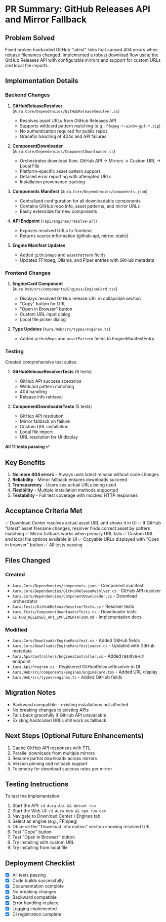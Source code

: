 # PR Summary: GitHub Releases API and Mirror Fallback

## Problem Solved

Fixed broken hardcoded GitHub "latest" links that caused 404 errors when release filenames changed. Implemented a robust download flow using the GitHub Releases API with configurable mirrors and support for custom URLs and local file imports.

## Implementation Details

### Backend Changes

1. **GitHubReleaseResolver** (`Aura.Core/Dependencies/GitHubReleaseResolver.cs`)
   - Resolves asset URLs from GitHub Releases API
   - Supports wildcard pattern matching (e.g., `ffmpeg-*-win64-gpl-*.zip`)
   - No authentication required for public repos
   - Graceful handling of 404s and API failures

2. **ComponentDownloader** (`Aura.Core/Dependencies/ComponentDownloader.cs`)
   - Orchestrates download flow: GitHub API → Mirrors → Custom URL → Local File
   - Platform-specific asset pattern support
   - Detailed error reporting with attempted URLs
   - Installation provenance tracking

3. **Components Manifest** (`Aura.Core/Dependencies/components.json`)
   - Centralized configuration for all downloadable components
   - Contains GitHub repo info, asset patterns, and mirror URLs
   - Easily extensible for new components

4. **API Endpoint** (`/api/engines/resolve-url`)
   - Exposes resolved URLs to frontend
   - Returns source information (github-api, mirror, static)

5. **Engine Manifest Updates**
   - Added `githubRepo` and `assetPattern` fields
   - Updated FFmpeg, Ollama, and Piper entries with GitHub metadata

### Frontend Changes

1. **EngineCard Component** (`Aura.Web/src/components/Engines/EngineCard.tsx`)
   - Displays resolved GitHub release URL in collapsible section
   - "Copy" button for URL
   - "Open in Browser" button
   - Custom URL input dialog
   - Local file picker dialog

2. **Type Updates** (`Aura.Web/src/types/engines.ts`)
   - Added `githubRepo` and `assetPattern` fields to EngineManifestEntry

### Testing

Created comprehensive test suites:

1. **GitHubReleaseResolverTests** (6 tests)
   - GitHub API success scenarios
   - Wildcard pattern matching
   - 404 handling
   - Release info retrieval

2. **ComponentDownloaderTests** (5 tests)
   - GitHub API resolution
   - Mirror fallback on failure
   - Custom URL installation
   - Local file import
   - URL resolution for UI display

**All 11 tests passing ✅**

## Key Benefits

1. **No more 404 errors** - Always uses latest release without code changes
2. **Reliability** - Mirror fallback ensures downloads succeed
3. **Transparency** - Users see actual URLs being used
4. **Flexibility** - Multiple installation methods supported
5. **Testability** - Full test coverage with mocked HTTP responses

## Acceptance Criteria Met

✅ Download Center resolves actual asset URL and shows it in UI
✅ If GitHub "latest" asset filename changes, resolver finds correct asset by pattern matching
✅ Mirror fallback works when primary URL fails
✅ Custom URL and local file options available in UI
✅ Copyable URLs displayed with "Open in browser" button
✅ All tests passing

## Files Changed

### Created
- `Aura.Core/Dependencies/components.json` - Component manifest
- `Aura.Core/Dependencies/GitHubReleaseResolver.cs` - GitHub API resolver
- `Aura.Core/Dependencies/ComponentDownloader.cs` - Download orchestrator
- `Aura.Tests/GitHubReleaseResolverTests.cs` - Resolver tests
- `Aura.Tests/ComponentDownloaderTests.cs` - Downloader tests
- `GITHUB_RELEASES_API_IMPLEMENTATION.md` - Implementation docs

### Modified
- `Aura.Core/Downloads/EngineManifest.cs` - Added GitHub fields
- `Aura.Core/Downloads/EngineManifestLoader.cs` - Updated with GitHub metadata
- `Aura.Api/Controllers/EnginesController.cs` - Added resolve-url endpoint
- `Aura.Api/Program.cs` - Registered GitHubReleaseResolver in DI
- `Aura.Web/src/components/Engines/EngineCard.tsx` - Added URL display
- `Aura.Web/src/types/engines.ts` - Added GitHub fields

## Migration Notes

- Backward compatible - existing installations not affected
- No breaking changes to existing APIs
- Falls back gracefully if GitHub API unavailable
- Existing hardcoded URLs still work as fallback

## Next Steps (Optional Future Enhancements)

1. Cache GitHub API responses with TTL
2. Parallel downloads from multiple mirrors
3. Resume partial downloads across mirrors
4. Version pinning and rollback support
5. Telemetry for download success rates per mirror

## Testing Instructions

To test the implementation:

1. Start the API: `cd Aura.Api && dotnet run`
2. Start the Web UI: `cd Aura.Web && npm run dev`
3. Navigate to Download Center / Engines tab
4. Select an engine (e.g., FFmpeg)
5. Observe the "Download Information" section showing resolved URL
6. Test "Copy" button
7. Test "Open in Browser" button
8. Try installing with custom URL
9. Try installing from local file

## Deployment Checklist

- [x] All tests passing
- [x] Code builds successfully
- [x] Documentation complete
- [x] No breaking changes
- [x] Backward compatible
- [x] Error handling in place
- [x] Logging implemented
- [x] DI registration complete
